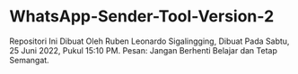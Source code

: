 # WhatsApp-Sender-Tool-Version-2
Repositori Ini Dibuat Oleh Ruben Leonardo Sigalingging, Dibuat Pada Sabtu, 25 Juni 2022, Pukul 15:10 PM. Pesan: Jangan Berhenti Belajar dan Tetap Semangat.
